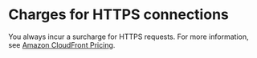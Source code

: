 # Charges for HTTPS connections<a name="ChargesForHTTPSConnections"></a>

You always incur a surcharge for HTTPS requests\. For more information, see [Amazon CloudFront Pricing](https://aws.amazon.com/cloudfront/pricing)\.